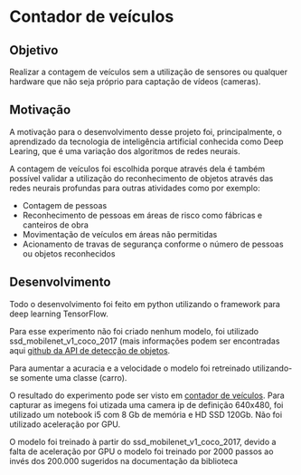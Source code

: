 <h1>Contador de veículos</h1>
<h2>Objetivo</h2>
<p>Realizar a contagem de veículos sem a utilização de sensores ou qualquer hardware que não seja próprio para captação de vídeos (cameras).</p>
<h2>Motivação</h2>
<p>A motivação para o desenvolvimento desse projeto foi, principalmente, o aprendizado da tecnologia de inteligência artificial conhecida como Deep Learing, que é uma variação dos algoritmos de redes neurais.</p>
<p>A contagem de veículos foi escolhida porque através dela é também possível validar a utilização do reconhecimento de objetos através das redes neurais profundas para outras atividades como por exemplo:</p>
<ul>
<li>Contagem de pessoas</li>
<li>Reconhecimento de pessoas em áreas de risco como fábricas e canteiros de obra</li>
<li>Movimentação de veículos em áreas não permitidas</li>
<li>Acionamento de travas de segurança conforme o número de pessoas ou objetos reconhecidos</li>
</ul>
<h2>Desenvolvimento</h2>
<p>Todo o desenvolvimento foi feito em python utilizando o framework para deep learning TensorFlow.</p>
<p>Para esse experimento não foi criado nenhum modelo, foi utilizado ssd_mobilenet_v1_coco_2017 (mais informações podem ser encontradas aqui <a href="https://github.com/tensorflow/models/tree/master/research/object_detection">github da API de detecção de objetos</a>.</p>
<p>Para aumentar a acuracia e a velocidade o modelo foi retreinado utilizando-se somente uma classe (carro).</p>
<p>O resultado do experimento pode ser visto em <a href="https://www.youtube.com/watch?v=w68DmlhwOr8&t=62s">contador de veículos</a>. Para capturar as imegens foi utizada uma camera ip de definição 640x480, foi utilizado um notebook i5 com 8 Gb de memória e HD SSD 120Gb. Não foi utilizado aceleração por GPU.</p>
<p>O modelo foi treinado à partir do ssd_mobilenet_v1_coco_2017, devido a falta de aceleração por GPU o modelo foi treinado por 2000 passos ao invés dos 200.000 sugeridos na documentação da biblioteca</p>
